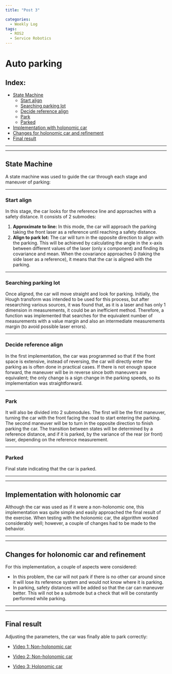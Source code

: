 ```yaml
---
title: "Post 3"

categories:
  - Weekly Log
tags:
  - ROS2
  - Service Robotics
---
```


# Auto parking

## Index:
* [State Machine](#state-machine)
  * [Start align](#start-align)
  * [Searching parking lot](#searching-parking-lot)
  * [Decide reference align](#decide-reference-align)
  * [Park](#park)
  * [Parked](#parked)
* [Implementation with holonomic car](#implementation-with-holonomic-car)
* [Changes for holonomic car and refinement](#changes-for-holonomic-car-and-refinement)
* [Final result](#final-result)

---
---

## State Machine
A state machine was used to guide the car through each stage and maneuver of parking:

<!-- State machine image -->
---

### Start align
In this stage, the car looks for the reference line and approaches with a safety distance. It consists of 2 submodes:
1. **Approximate to line:** In this mode, the car will approach the parking taking the front laser as a reference until reaching a safety distance.
2. **Align to park lot:** The car will turn in the opposite direction to align with the parking. This will be achieved by calculating the angle in the x-axis between different values of the laser (only x component) and finding its covariance and mean. When the covariance approaches 0 (taking the side laser as a reference), it means that the car is aligned with the parking.

---

### Searching parking lot
Once aligned, the car will move straight and look for parking. Initially, the Hough transform was intended to be used for this process, but after researching various sources, it was found that, as it is a laser and has only 1 dimension in measurements, it could be an inefficient method. Therefore, a function was implemented that searches for the equivalent number of measurements with a value margin and also an intermediate measurements margin (to avoid possible laser errors).

---

### Decide reference align
In the first implementation, the car was programmed so that if the front space is extensive, instead of reversing, the car will directly enter the parking as is often done in practical cases. If there is not enough space forward, the maneuver will be in reverse since both maneuvers are equivalent; the only change is a sign change in the parking speeds, so its implementation was straightforward.

---

### Park
It will also be divided into 2 submodules. The first will be the first maneuver, turning the car with the front facing the road to start entering the parking. The second maneuver will be to turn in the opposite direction to finish parking the car. The transition between states will be determined by a reference distance, and if it is parked, by the variance of the rear (or front) laser, depending on the reference measurement.

---

### Parked
Final state indicating that the car is parked.

---
---

## Implementation with holonomic car
Although the car was used as if it were a non-holonomic one, this implementation was quite simple and easily approached the final result of the exercise. When testing with the holonomic car, the algorithm worked considerably well; however, a couple of changes had to be made to the behavior.

---
---

## Changes for holonomic car and refinement
For this implementation, a couple of aspects were considered:
* In this problem, the car will not park if there is no other car around since it will lose its reference system and would not know where it is parking.
* In parking, safety distances will be added so that the car can maneuver better. This will not be a submode but a check that will be constantly performed while parking.

---
---

## Final result
Adjusting the parameters, the car was finally able to park correctly:

 * [Video 1: Non-holonomic car](https://youtu.be/FBs34HNRn88)

 * [Video 2: Non-holonomic car](https://youtu.be/mgl__xB-O8E)

 * [Video 3: Holonomic car](https://www.youtube.com/watch?v=kXCA6mk_i40)
